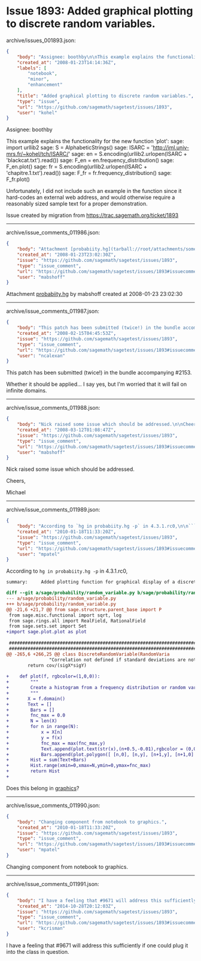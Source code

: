 # Issue 1893: Added graphical plotting to discrete random variables.

archive/issues_001893.json:
```json
{
    "body": "Assignee: boothby\n\nThis example explains the functionality for the new function 'plot':\nsage: import urllib2\nsage: S = AlphabeticStrings()\nsage: ISARC = 'http://iml.univ-mrs.fr/~kohel/tch/ISARC/'\nsage: en = S.encoding(urllib2.urlopen(ISARC + 'blackcat.txt').read())\nsage: F_en = en.frequency_distribution()\nsage: F_en.plot()\nsage: fr = S.encoding(urllib2.urlopen(ISARC + 'chapitre.1.txt').read())\nsage: F_fr = fr.frequency_distribution()\nsage: F_fr.plot()\n\nUnfortunately, I did not include such an example in the function \nsince it hard-codes an external web address, and would otherwise \nrequire a reasonably sized sample text for a proper demonstration.\n\nIssue created by migration from https://trac.sagemath.org/ticket/1893\n\n",
    "created_at": "2008-01-23T14:14:36Z",
    "labels": [
        "notebook",
        "minor",
        "enhancement"
    ],
    "title": "Added graphical plotting to discrete random variables.",
    "type": "issue",
    "url": "https://github.com/sagemath/sagetest/issues/1893",
    "user": "kohel"
}
```
Assignee: boothby

This example explains the functionality for the new function 'plot':
sage: import urllib2
sage: S = AlphabeticStrings()
sage: ISARC = 'http://iml.univ-mrs.fr/~kohel/tch/ISARC/'
sage: en = S.encoding(urllib2.urlopen(ISARC + 'blackcat.txt').read())
sage: F_en = en.frequency_distribution()
sage: F_en.plot()
sage: fr = S.encoding(urllib2.urlopen(ISARC + 'chapitre.1.txt').read())
sage: F_fr = fr.frequency_distribution()
sage: F_fr.plot()

Unfortunately, I did not include such an example in the function 
since it hard-codes an external web address, and would otherwise 
require a reasonably sized sample text for a proper demonstration.

Issue created by migration from https://trac.sagemath.org/ticket/1893





---

archive/issue_comments_011986.json:
```json
{
    "body": "Attachment [probabiity.hg](tarball://root/attachments/some-uuid/ticket1893/probabiity.hg) by mabshoff created at 2008-01-23 23:02:30",
    "created_at": "2008-01-23T23:02:30Z",
    "issue": "https://github.com/sagemath/sagetest/issues/1893",
    "type": "issue_comment",
    "url": "https://github.com/sagemath/sagetest/issues/1893#issuecomment-11986",
    "user": "mabshoff"
}
```

Attachment [probabiity.hg](tarball://root/attachments/some-uuid/ticket1893/probabiity.hg) by mabshoff created at 2008-01-23 23:02:30



---

archive/issue_comments_011987.json:
```json
{
    "body": "This patch has been submitted (twice!) in the bundle accompanying #2153.\n\nWhether it should be applied... I say yes, but I'm worried that it will fail on infinite domains.",
    "created_at": "2008-02-15T04:45:53Z",
    "issue": "https://github.com/sagemath/sagetest/issues/1893",
    "type": "issue_comment",
    "url": "https://github.com/sagemath/sagetest/issues/1893#issuecomment-11987",
    "user": "ncalexan"
}
```

This patch has been submitted (twice!) in the bundle accompanying #2153.

Whether it should be applied... I say yes, but I'm worried that it will fail on infinite domains.



---

archive/issue_comments_011988.json:
```json
{
    "body": "Nick raised some issue which should be addressed.\n\nCheers,\n\nMichael",
    "created_at": "2008-03-12T01:08:47Z",
    "issue": "https://github.com/sagemath/sagetest/issues/1893",
    "type": "issue_comment",
    "url": "https://github.com/sagemath/sagetest/issues/1893#issuecomment-11988",
    "user": "mabshoff"
}
```

Nick raised some issue which should be addressed.

Cheers,

Michael



---

archive/issue_comments_011989.json:
```json
{
    "body": "According to `hg in probabiity.hg -p` in 4.3.1.rc0,\n\n```diff\nsummary:     Added plotting function for graphical display of a discrete random variable.\n\ndiff --git a/sage/probability/random_variable.py b/sage/probability/random_variable.py\n--- a/sage/probability/random_variable.py\n+++ b/sage/probability/random_variable.py\n@@ -21,6 +21,7 @@ from sage.structure.parent_base import P\n from sage.misc.functional import sqrt, log\n from sage.rings.all import RealField, RationalField\n from sage.sets.set import Set\n+import sage.plot.plot as plot\n \n ################################################################################\n ################################################################################\n@@ -265,6 +266,25 @@ class DiscreteRandomVariable(RandomVaria\n                \"Correlation not defined if standard deviations are not both nonzero.\"\n        return cov/(sigX*sigY)\n \n+    def plot(f, rgbcolor=(1,0,0)):\n+        \"\"\"\n+        Create a histogram from a frequency distribution or random variable.\n+        \"\"\"\n+       X = f.domain()\n+       Text = []\n+        Bars = []\n+        fnc_max = 0.0\n+        N = len(X)\n+        for n in range(N):\n+            x = X[n]\n+            y = f(x)\n+            fnc_max = max(fnc_max,y)\n+            Text.append(plot.text(str(x),(n+0.5,-0.01),rgbcolor = (0,0,0)))\n+            Bars.append(plot.polygon([ [n,0], [n,y], [n+1,y], [n+1,0] ], rgbcolor = rgbcolor))\n+        Hist = sum(Text+Bars)\n+        Hist.range(xmin=0,xmax=N,ymin=0,ymax=fnc_max)\n+        return Hist\n+\n```\n\nDoes this belong in [graphics](http://trac.sagemath.org/sage_trac/query?component=graphics&order=priority)?",
    "created_at": "2010-01-18T11:33:20Z",
    "issue": "https://github.com/sagemath/sagetest/issues/1893",
    "type": "issue_comment",
    "url": "https://github.com/sagemath/sagetest/issues/1893#issuecomment-11989",
    "user": "mpatel"
}
```

According to `hg in probabiity.hg -p` in 4.3.1.rc0,

```diff
summary:     Added plotting function for graphical display of a discrete random variable.

diff --git a/sage/probability/random_variable.py b/sage/probability/random_variable.py
--- a/sage/probability/random_variable.py
+++ b/sage/probability/random_variable.py
@@ -21,6 +21,7 @@ from sage.structure.parent_base import P
 from sage.misc.functional import sqrt, log
 from sage.rings.all import RealField, RationalField
 from sage.sets.set import Set
+import sage.plot.plot as plot
 
 ################################################################################
 ################################################################################
@@ -265,6 +266,25 @@ class DiscreteRandomVariable(RandomVaria
                "Correlation not defined if standard deviations are not both nonzero."
        return cov/(sigX*sigY)
 
+    def plot(f, rgbcolor=(1,0,0)):
+        """
+        Create a histogram from a frequency distribution or random variable.
+        """
+       X = f.domain()
+       Text = []
+        Bars = []
+        fnc_max = 0.0
+        N = len(X)
+        for n in range(N):
+            x = X[n]
+            y = f(x)
+            fnc_max = max(fnc_max,y)
+            Text.append(plot.text(str(x),(n+0.5,-0.01),rgbcolor = (0,0,0)))
+            Bars.append(plot.polygon([ [n,0], [n,y], [n+1,y], [n+1,0] ], rgbcolor = rgbcolor))
+        Hist = sum(Text+Bars)
+        Hist.range(xmin=0,xmax=N,ymin=0,ymax=fnc_max)
+        return Hist
+
```

Does this belong in [graphics](http://trac.sagemath.org/sage_trac/query?component=graphics&order=priority)?



---

archive/issue_comments_011990.json:
```json
{
    "body": "Changing component from notebook to graphics.",
    "created_at": "2010-01-18T11:33:20Z",
    "issue": "https://github.com/sagemath/sagetest/issues/1893",
    "type": "issue_comment",
    "url": "https://github.com/sagemath/sagetest/issues/1893#issuecomment-11990",
    "user": "mpatel"
}
```

Changing component from notebook to graphics.



---

archive/issue_comments_011991.json:
```json
{
    "body": "I have a feeling that #9671 will address this sufficiently if one could plug it into the class in question.",
    "created_at": "2014-10-28T20:12:03Z",
    "issue": "https://github.com/sagemath/sagetest/issues/1893",
    "type": "issue_comment",
    "url": "https://github.com/sagemath/sagetest/issues/1893#issuecomment-11991",
    "user": "kcrisman"
}
```

I have a feeling that #9671 will address this sufficiently if one could plug it into the class in question.
